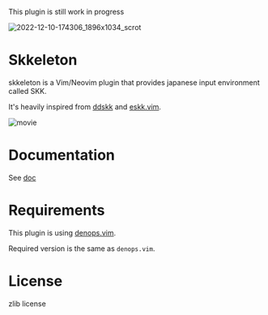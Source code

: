 This plugin is still work in progress

![2022-12-10-174306_1896x1034_scrot](https://user-images.githubusercontent.com/36663503/206841685-a03dedbc-8c6a-44c6-a42b-97bfc2a22d73.png)


# Skkeleton

skkeleton is a Vim/Neovim plugin that provides japanese input environment called
SKK.

It's heavily inspired from [ddskk](https://github.com/skk-dev/ddskk) and
[eskk.vim](https://github.com/tyru/eskk.vim).

![movie](https://user-images.githubusercontent.com/36663503/131238795-89866efb-6064-4832-b0cf-132fbab1da94.gif)

# Documentation

See
[doc](https://github.com/kuuote/denops-skkeleton.vim/tree/main/doc/skkeleton.jax)

# Requirements

This plugin is using [denops.vim](https://github.com/vim-denops/denops.vim).

Required version is the same as `denops.vim`.

# License

zlib license
